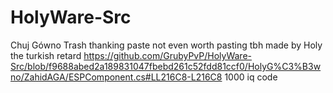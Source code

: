 # HolyWare-Src
 Chuj Gówno Trash thanking paste not even worth pasting tbh made by Holy the turkish retard
 https://github.com/GrubyPvP/HolyWare-Src/blob/f9688abed2a189831047fbebd261c52fdd81ccf0/HolyG%C3%B3wno/ZahidAGA/ESPComponent.cs#LL216C8-L216C8 1000 iq code
